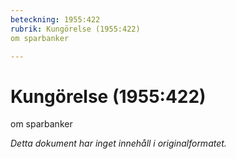 ```yaml
---
beteckning: 1955:422
rubrik: Kungörelse (1955:422)
om sparbanker

---
```

# Kungörelse (1955:422)
om sparbanker

*Detta dokument har inget innehåll i originalformatet.*